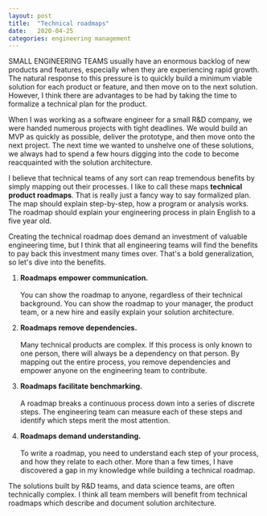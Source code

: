 ```yaml
---
layout: post
title:  "Technical roadmaps"
date:   2020-04-25
categories: engineering management
---
```

SMALL ENGINEERING TEAMS usually have an enormous backlog of new products and features, especially when they are experiencing rapid growth. The natural response to this pressure is to quickly build a minimum viable solution for each product or feature, and then move on to the next solution. However, I think there are advantages to be had by taking the time to formalize a technical plan for the product.

When I was working as a software engineer for a small R&D company, we were handed numerous projects with tight deadlines. We would build an MVP as quickly as possible, deliver the prototype, and then move onto the next project. The next time we wanted to unshelve one of these solutions, we always had to spend a few hours digging into the code to become reacquainted with the solution architecture.

I believe that technical teams of any sort can reap tremendous benefits by simply mapping out their processes. I like to call these maps **technical product roadmaps**. That is really just a fancy way to say formalized plan. The map should explain step-by-step, how a program or analysis works. The roadmap should explain your engineering process in plain English to a five year old.

Creating the technical roadmap does demand an investment of valuable engineering time, but I think that all engineering teams will find the benefits to pay back this investment many times over. That's a bold generalization, so let's dive into the benefits.

1. **Roadmaps empower communication.**
<br><br>You can show the roadmap to anyone, regardless of their technical background. You can show the roadmap to your manager, the product team, or a new hire and easily explain your solution architecture.

2. **Roadmaps remove dependencies.**
<br><br>Many technical products are complex. If this process is only known to one person, there will always be a dependency on that person. By mapping out the entire process, you remove dependencies and empower anyone on the engineering team to contribute.

3. **Roadmaps facilitate benchmarking.**
<br><br>A roadmap breaks a continuous process down into a series of discrete steps. The engineering team can measure each of these steps and identify which steps merit the most attention.

4. **Roadmaps demand understanding.**
<br><br>To write a roadmap, you need to understand each step of your process, and how they relate to each other. More than a few times, I have discovered a gap in my knowledge while building a technical roadmap.

The solutions built by R&D teams, and data science teams, are often technically complex. I think all team members will benefit from technical roadmaps which describe and document solution architecture.